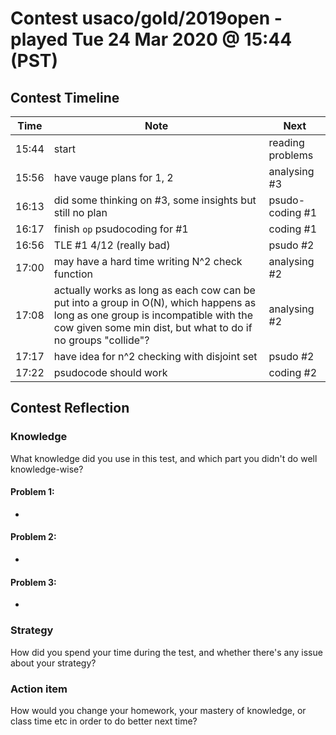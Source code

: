# Contest usaco/gold/2019open - played Tue 24 Mar 2020 @ 15:44 (PST)

## Contest Timeline

| Time | Note | Next |
|----|----|----|
15:44 | start | reading problems
15:56 | have vauge plans for 1, 2 | analysing #3
16:13 | did some thinking on #3, some insights but still no plan | psudo-coding #1
16:17 | finish `op` psudocoding for #1 | coding #1
16:56 | TLE #1 4/12 (really bad) | psudo #2
17:00 | may have a hard time writing N^2 check function | analysing #2
17:08 | actually works as long as each cow can be put into a group in O(N), which happens as long as one group is incompatible with the cow given some min dist, but what to do if no groups "collide"? | analysing #2
17:17 | have idea for n^2 checking with disjoint set | psudo #2
17:22 | psudocode should work | coding #2

## Contest Reflection

### Knowledge
What knowledge did you use in this test, and which part you didn't do well knowledge-wise?

#### Problem 1:

-

#### Problem 2:

-

#### Problem 3:

-

### Strategy
How did you spend your time during the test, and whether there's any issue about your strategy?

### Action item
How would you change your homework, your mastery of knowledge, or class time etc in order to do better next time?
